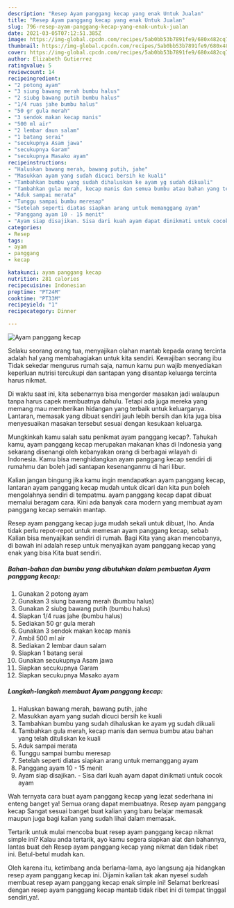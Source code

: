 ```yaml
---
description: "Resep Ayam panggang kecap yang enak Untuk Jualan"
title: "Resep Ayam panggang kecap yang enak Untuk Jualan"
slug: 796-resep-ayam-panggang-kecap-yang-enak-untuk-jualan
date: 2021-03-05T07:12:51.385Z
image: https://img-global.cpcdn.com/recipes/5ab0bb53b7891fe9/680x482cq70/ayam-panggang-kecap-foto-resep-utama.jpg
thumbnail: https://img-global.cpcdn.com/recipes/5ab0bb53b7891fe9/680x482cq70/ayam-panggang-kecap-foto-resep-utama.jpg
cover: https://img-global.cpcdn.com/recipes/5ab0bb53b7891fe9/680x482cq70/ayam-panggang-kecap-foto-resep-utama.jpg
author: Elizabeth Gutierrez
ratingvalue: 5
reviewcount: 14
recipeingredient:
- "2 potong ayam"
- "3 siung bawang merah bumbu halus"
- "2 siubg bawang putih bumbu halus"
- "1/4 ruas jahe bumbu halus"
- "50 gr gula merah"
- "3 sendok makan kecap manis"
- "500 ml air"
- "2 lembar daun salam"
- "1 batang serai"
- "secukupnya Asam jawa"
- "secukupnya Garam"
- "secukupnya Masako ayam"
recipeinstructions:
- "Haluskan bawang merah, bawang putih, jahe"
- "Masukkan ayam yang sudah dicuci bersih ke kuali"
- "Tambahkan bumbu yang sudah dihaluskan ke ayam yg sudah dikuali"
- "Tambahkan gula merah, kecap manis dan semua bumbu atau bahan yang telah dituliskan ke kuali"
- "Aduk sampai merata"
- "Tunggu sampai bumbu meresap"
- "Setelah seperti diatas siapkan arang untuk memanggang ayam"
- "Panggang ayam 10 - 15 menit"
- "Ayam siap disajikan. Sisa dari kuah ayam dapat dinikmati untuk cocok ayam"
categories:
- Resep
tags:
- ayam
- panggang
- kecap

katakunci: ayam panggang kecap 
nutrition: 281 calories
recipecuisine: Indonesian
preptime: "PT24M"
cooktime: "PT33M"
recipeyield: "1"
recipecategory: Dinner

---
```



![Ayam panggang kecap](https://img-global.cpcdn.com/recipes/5ab0bb53b7891fe9/680x482cq70/ayam-panggang-kecap-foto-resep-utama.jpg)

Selaku seorang orang tua, menyajikan olahan mantab kepada orang tercinta adalah hal yang membahagiakan untuk kita sendiri. Kewajiban seorang ibu Tidak sekedar mengurus rumah saja, namun kamu pun wajib menyediakan keperluan nutrisi tercukupi dan santapan yang disantap keluarga tercinta harus nikmat.

Di waktu  saat ini, kita sebenarnya bisa mengorder masakan jadi walaupun tanpa harus capek membuatnya dahulu. Tetapi ada juga mereka yang memang mau memberikan hidangan yang terbaik untuk keluarganya. Lantaran, memasak yang dibuat sendiri jauh lebih bersih dan kita juga bisa menyesuaikan masakan tersebut sesuai dengan kesukaan keluarga. 



Mungkinkah kamu salah satu penikmat ayam panggang kecap?. Tahukah kamu, ayam panggang kecap merupakan makanan khas di Indonesia yang sekarang disenangi oleh kebanyakan orang di berbagai wilayah di Indonesia. Kamu bisa menghidangkan ayam panggang kecap sendiri di rumahmu dan boleh jadi santapan kesenanganmu di hari libur.

Kalian jangan bingung jika kamu ingin mendapatkan ayam panggang kecap, lantaran ayam panggang kecap mudah untuk dicari dan kita pun boleh mengolahnya sendiri di tempatmu. ayam panggang kecap dapat dibuat memalui beragam cara. Kini ada banyak cara modern yang membuat ayam panggang kecap semakin mantap.

Resep ayam panggang kecap juga mudah sekali untuk dibuat, lho. Anda tidak perlu repot-repot untuk memesan ayam panggang kecap, sebab Kalian bisa menyajikan sendiri di rumah. Bagi Kita yang akan mencobanya, di bawah ini adalah resep untuk menyajikan ayam panggang kecap yang enak yang bisa Kita buat sendiri.

<!--inarticleads1-->

##### Bahan-bahan dan bumbu yang dibutuhkan dalam pembuatan Ayam panggang kecap:

1. Gunakan 2 potong ayam
1. Gunakan 3 siung bawang merah (bumbu halus)
1. Gunakan 2 siubg bawang putih (bumbu halus)
1. Siapkan 1/4 ruas jahe (bumbu halus)
1. Sediakan 50 gr gula merah
1. Gunakan 3 sendok makan kecap manis
1. Ambil 500 ml air
1. Sediakan 2 lembar daun salam
1. Siapkan 1 batang serai
1. Gunakan secukupnya Asam jawa
1. Siapkan secukupnya Garam
1. Siapkan secukupnya Masako ayam




<!--inarticleads2-->

##### Langkah-langkah membuat Ayam panggang kecap:

1. Haluskan bawang merah, bawang putih, jahe
1. Masukkan ayam yang sudah dicuci bersih ke kuali
1. Tambahkan bumbu yang sudah dihaluskan ke ayam yg sudah dikuali
1. Tambahkan gula merah, kecap manis dan semua bumbu atau bahan yang telah dituliskan ke kuali
1. Aduk sampai merata
1. Tunggu sampai bumbu meresap
1. Setelah seperti diatas siapkan arang untuk memanggang ayam
1. Panggang ayam 10 - 15 menit
1. Ayam siap disajikan. - Sisa dari kuah ayam dapat dinikmati untuk cocok ayam




Wah ternyata cara buat ayam panggang kecap yang lezat sederhana ini enteng banget ya! Semua orang dapat membuatnya. Resep ayam panggang kecap Sangat sesuai banget buat kalian yang baru belajar memasak maupun juga bagi kalian yang sudah lihai dalam memasak.

Tertarik untuk mulai mencoba buat resep ayam panggang kecap nikmat simple ini? Kalau anda tertarik, ayo kamu segera siapkan alat dan bahannya, lantas buat deh Resep ayam panggang kecap yang nikmat dan tidak ribet ini. Betul-betul mudah kan. 

Oleh karena itu, ketimbang anda berlama-lama, ayo langsung aja hidangkan resep ayam panggang kecap ini. Dijamin kalian tak akan nyesel sudah membuat resep ayam panggang kecap enak simple ini! Selamat berkreasi dengan resep ayam panggang kecap mantab tidak ribet ini di tempat tinggal sendiri,ya!.


